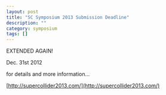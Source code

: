 ```yaml
---
layout: post
title: "SC Symposium 2013 Submission Deadline"
description: ""
category: symposium
tags: []
---
```


EXTENDED AGAIN!

Dec. 31st 2012

for details and more information…

[http://supercollider2013.com/](http://supercollider2013.com/)
